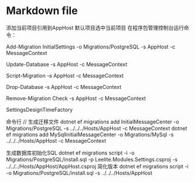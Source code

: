 ﻿# Markdown file
添加当前项目引用到AppHost
默认项目选中当前项目
在程序包管理控制台运行命令：

Add-Migration InitialSettings -o Migrations/PostgreSQL -s AppHost -c MessageContext

Update-Database -s AppHost -c MessageContext

Script-Migration -s AppHost -c MessageContext

Drop-Database -s AppHost -c MessageContext

Remove-Migration Check -s AppHost -c MessageContext

SettingsDesignTimeFactory

命令行
// 生成迁移文件
dotnet ef migrations add InitialMessageCenter -o Migrations/PostgreSQL -s ../../../Hosts/AppHost -c MessageContext
dotnet ef migrations add MySqlInitialMessageCenter -o Migrations/MySql -s ../../../Hosts/AppHost -c MessageContext

生成数据库初始化SQL
dotnet ef migrations script -i -o Migrations/PostgreSQL/install.sql -p Leelite.Modules.Settings.csproj -s ../../../Hosts/AppHost/AppHost.csproj
简化版本
dotnet ef migrations script -i -o Migrations/PostgreSQL/install.sql -s ../../../Hosts/AppHost
